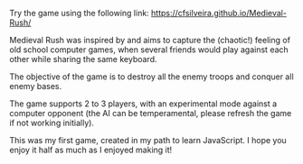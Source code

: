 Try the game using the following link: https://cfsilveira.github.io/Medieval-Rush/

Medieval Rush was inspired by and aims to capture the (chaotic!) feeling of old school computer games, when several friends would play against each other while sharing the same keyboard.

The objective of the game is to destroy all the enemy troops and conquer all enemy bases.

The game supports 2 to 3 players, with an experimental mode against a computer opponent (the AI can be temperamental, please refresh the game if not working initially).

This was my first game, created in my path to learn JavaScript. I hope you enjoy it half as much as I enjoyed making it!



